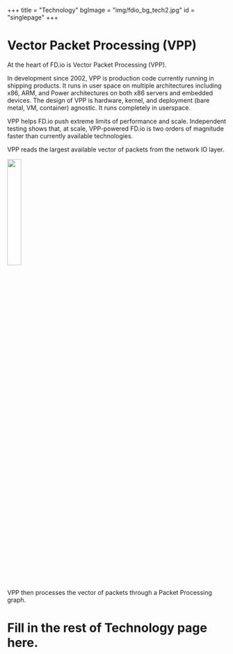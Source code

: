 +++
title = "Technology"
bgImage = "img/fdio_bg_tech2.jpg"
id = "singlepage"
+++

# Vector Packet Processing (VPP)

At the heart of FD.io is Vector Packet Processing (VPP).

In development since 2002, VPP is production code currently running in shipping
products. It runs in user space on multiple architectures including x86, ARM,
and Power architectures on both x86 servers and embedded devices. The design of
VPP is hardware, kernel, and deployment (bare metal, VM, container) agnostic. It
runs completely in userspace.

VPP helps FD.io push extreme limits of performance and scale. Independent testing shows that, at scale, VPP-powered FD.io is two orders of magnitude faster than currently available technologies.

VPP reads the largest available vector of packets from the network IO layer.

<img src="/img/tech-01.png" width=25%>

VPP then processes the vector of packets through a Packet Processing graph.

# Fill in the rest of Technology page here.
